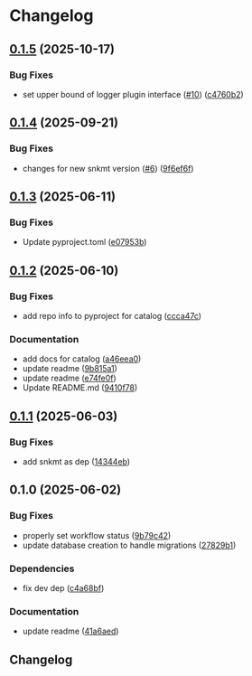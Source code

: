 # Changelog

## [0.1.5](https://github.com/cademirch/snakemake-logger-plugin-snkmt/compare/v0.1.4...v0.1.5) (2025-10-17)


### Bug Fixes

* set upper bound of logger plugin interface ([#10](https://github.com/cademirch/snakemake-logger-plugin-snkmt/issues/10)) ([c4760b2](https://github.com/cademirch/snakemake-logger-plugin-snkmt/commit/c4760b290e39b64ed8c740fd6bcf16d8546d1985))

## [0.1.4](https://github.com/cademirch/snakemake-logger-plugin-snkmt/compare/v0.1.3...v0.1.4) (2025-09-21)


### Bug Fixes

* changes for new snkmt version ([#6](https://github.com/cademirch/snakemake-logger-plugin-snkmt/issues/6)) ([9f6ef6f](https://github.com/cademirch/snakemake-logger-plugin-snkmt/commit/9f6ef6f96b0f6de96a7797c02c1ba6e17c4b244e))

## [0.1.3](https://github.com/cademirch/snakemake-logger-plugin-snkmt/compare/v0.1.2...v0.1.3) (2025-06-11)


### Bug Fixes

* Update pyproject.toml ([e07953b](https://github.com/cademirch/snakemake-logger-plugin-snkmt/commit/e07953b589bb17b3fd4ca9f27e94448b0c14b9e1))

## [0.1.2](https://github.com/cademirch/snakemake-logger-plugin-snkmt/compare/v0.1.1...v0.1.2) (2025-06-10)


### Bug Fixes

* add repo info to pyproject for catalog ([ccca47c](https://github.com/cademirch/snakemake-logger-plugin-snkmt/commit/ccca47caf47e7ee4cece8863a8c81d81625469c6))


### Documentation

* add docs for catalog ([a46eea0](https://github.com/cademirch/snakemake-logger-plugin-snkmt/commit/a46eea0ae721636a461536adf5fe2727c0d3568e))
* update readme ([9b815a1](https://github.com/cademirch/snakemake-logger-plugin-snkmt/commit/9b815a19370692e05a1356765ba6c3d8570c940d))
* update readme ([e74fe0f](https://github.com/cademirch/snakemake-logger-plugin-snkmt/commit/e74fe0f72f0e0b00d45161edbccd1ac8f06cbd95))
* Update README.md ([9410f78](https://github.com/cademirch/snakemake-logger-plugin-snkmt/commit/9410f782c50a6d93d9b3428ed1142f71313f1b52))

## [0.1.1](https://github.com/cademirch/snakemake-logger-plugin-snkmt/compare/v0.1.0...v0.1.1) (2025-06-03)


### Bug Fixes

* add snkmt as dep ([14344eb](https://github.com/cademirch/snakemake-logger-plugin-snkmt/commit/14344eb6408bc7f814f4566e2f7895b6b45147ce))

## 0.1.0 (2025-06-02)


### Bug Fixes

* properly set workflow status ([9b79c42](https://github.com/cademirch/snakemake-logger-plugin-snkmt/commit/9b79c42f89699cad8cd69ed49bf690766fa5d80a))
* update database creation to handle migrations ([27829b1](https://github.com/cademirch/snakemake-logger-plugin-snkmt/commit/27829b11fb4ee603e2b4d7432f279e3c2a725934))


### Dependencies

* fix dev dep ([c4a68bf](https://github.com/cademirch/snakemake-logger-plugin-snkmt/commit/c4a68bf501860f577e3ca37d4d3a510ba47a8c36))


### Documentation

* update readme ([41a6aed](https://github.com/cademirch/snakemake-logger-plugin-snkmt/commit/41a6aed19b4a06acf55edf5de667c2fe28fd231e))

## Changelog

